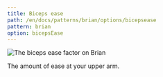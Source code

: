 ```yaml
---
title: Biceps ease
path: /en/docs/patterns/brian/options/bicepsease
pattern: brian
option: bicepsEase
---
```


![The biceps ease factor on Brian](./bicepsease.svg)

The amount of ease at your upper arm.